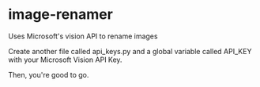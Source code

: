 # image-renamer
Uses Microsoft's vision API to rename images

Create another file called api_keys.py and a global variable called API_KEY with your Microsoft Vision API Key. 

Then, you're good to go. 